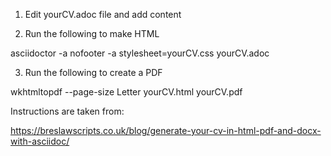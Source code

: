 1. Edit yourCV.adoc file and add content

2. Run the following to make HTML

asciidoctor -a nofooter -a stylesheet=yourCV.css yourCV.adoc

3. Run the following to create a PDF

wkhtmltopdf --page-size Letter  yourCV.html yourCV.pdf

Instructions are taken from: 

https://breslawscripts.co.uk/blog/generate-your-cv-in-html-pdf-and-docx-with-asciidoc/




